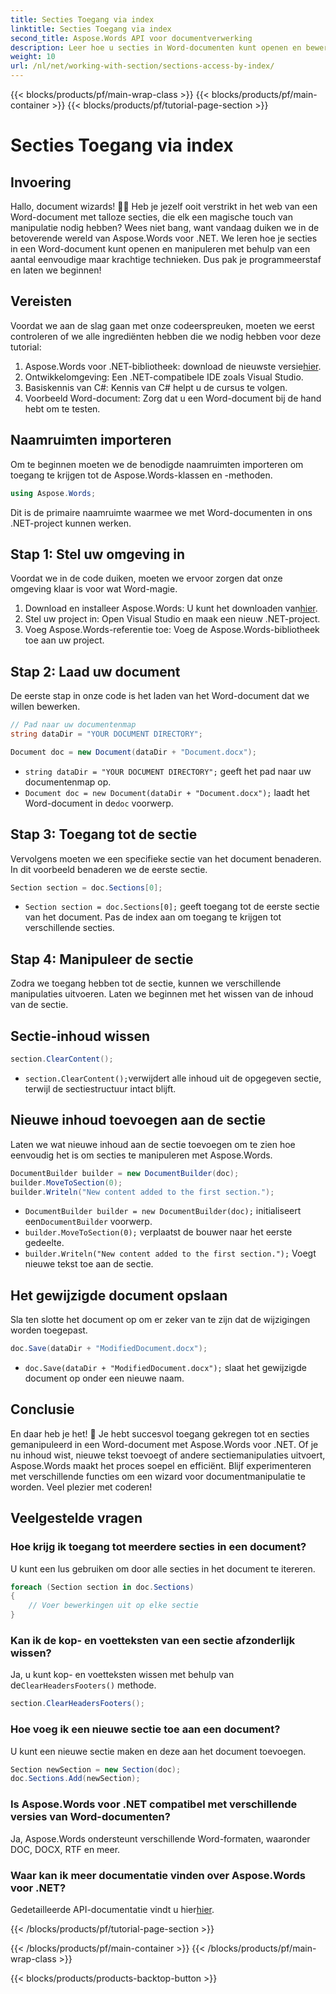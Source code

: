 ```yaml
---
title: Secties Toegang via index
linktitle: Secties Toegang via index
second_title: Aspose.Words API voor documentverwerking
description: Leer hoe u secties in Word-documenten kunt openen en bewerken met Aspose.Words voor .NET. Deze stapsgewijze handleiding zorgt voor efficiënt documentbeheer.
weight: 10
url: /nl/net/working-with-section/sections-access-by-index/
---
```


{{< blocks/products/pf/main-wrap-class >}}
{{< blocks/products/pf/main-container >}}
{{< blocks/products/pf/tutorial-page-section >}}

# Secties Toegang via index


## Invoering

Hallo, document wizards! 🧙‍♂️ Heb je jezelf ooit verstrikt in het web van een Word-document met talloze secties, die elk een magische touch van manipulatie nodig hebben? Wees niet bang, want vandaag duiken we in de betoverende wereld van Aspose.Words voor .NET. We leren hoe je secties in een Word-document kunt openen en manipuleren met behulp van een aantal eenvoudige maar krachtige technieken. Dus pak je programmeerstaf en laten we beginnen!

## Vereisten

Voordat we aan de slag gaan met onze codeerspreuken, moeten we eerst controleren of we alle ingrediënten hebben die we nodig hebben voor deze tutorial:

1.  Aspose.Words voor .NET-bibliotheek: download de nieuwste versie[hier](https://releases.aspose.com/words/net/).
2. Ontwikkelomgeving: Een .NET-compatibele IDE zoals Visual Studio.
3. Basiskennis van C#: Kennis van C# helpt u de cursus te volgen.
4. Voorbeeld Word-document: Zorg dat u een Word-document bij de hand hebt om te testen.

## Naamruimten importeren

Om te beginnen moeten we de benodigde naamruimten importeren om toegang te krijgen tot de Aspose.Words-klassen en -methoden.

```csharp
using Aspose.Words;
```

Dit is de primaire naamruimte waarmee we met Word-documenten in ons .NET-project kunnen werken.

## Stap 1: Stel uw omgeving in

Voordat we in de code duiken, moeten we ervoor zorgen dat onze omgeving klaar is voor wat Word-magie.

1.  Download en installeer Aspose.Words: U kunt het downloaden van[hier](https://releases.aspose.com/words/net/).
2. Stel uw project in: Open Visual Studio en maak een nieuw .NET-project.
3. Voeg Aspose.Words-referentie toe: Voeg de Aspose.Words-bibliotheek toe aan uw project.

## Stap 2: Laad uw document

De eerste stap in onze code is het laden van het Word-document dat we willen bewerken.

```csharp
// Pad naar uw documentenmap
string dataDir = "YOUR DOCUMENT DIRECTORY";

Document doc = new Document(dataDir + "Document.docx");
```

- `string dataDir = "YOUR DOCUMENT DIRECTORY";` geeft het pad naar uw documentenmap op.
- `Document doc = new Document(dataDir + "Document.docx");` laadt het Word-document in de`doc` voorwerp.

## Stap 3: Toegang tot de sectie

Vervolgens moeten we een specifieke sectie van het document benaderen. In dit voorbeeld benaderen we de eerste sectie.

```csharp
Section section = doc.Sections[0];
```

- `Section section = doc.Sections[0];` geeft toegang tot de eerste sectie van het document. Pas de index aan om toegang te krijgen tot verschillende secties.

## Stap 4: Manipuleer de sectie

Zodra we toegang hebben tot de sectie, kunnen we verschillende manipulaties uitvoeren. Laten we beginnen met het wissen van de inhoud van de sectie.

## Sectie-inhoud wissen

```csharp
section.ClearContent();
```

- `section.ClearContent();`verwijdert alle inhoud uit de opgegeven sectie, terwijl de sectiestructuur intact blijft.

## Nieuwe inhoud toevoegen aan de sectie

Laten we wat nieuwe inhoud aan de sectie toevoegen om te zien hoe eenvoudig het is om secties te manipuleren met Aspose.Words.

```csharp
DocumentBuilder builder = new DocumentBuilder(doc);
builder.MoveToSection(0);
builder.Writeln("New content added to the first section.");
```

- `DocumentBuilder builder = new DocumentBuilder(doc);` initialiseert een`DocumentBuilder` voorwerp.
- `builder.MoveToSection(0);` verplaatst de bouwer naar het eerste gedeelte.
- `builder.Writeln("New content added to the first section.");` Voegt nieuwe tekst toe aan de sectie.

## Het gewijzigde document opslaan

Sla ten slotte het document op om er zeker van te zijn dat de wijzigingen worden toegepast.

```csharp
doc.Save(dataDir + "ModifiedDocument.docx");
```

- `doc.Save(dataDir + "ModifiedDocument.docx");` slaat het gewijzigde document op onder een nieuwe naam.

## Conclusie

En daar heb je het! 🎉 Je hebt succesvol toegang gekregen tot en secties gemanipuleerd in een Word-document met Aspose.Words voor .NET. Of je nu inhoud wist, nieuwe tekst toevoegt of andere sectiemanipulaties uitvoert, Aspose.Words maakt het proces soepel en efficiënt. Blijf experimenteren met verschillende functies om een wizard voor documentmanipulatie te worden. Veel plezier met coderen!

## Veelgestelde vragen

### Hoe krijg ik toegang tot meerdere secties in een document?

U kunt een lus gebruiken om door alle secties in het document te itereren.

```csharp
foreach (Section section in doc.Sections)
{
    // Voer bewerkingen uit op elke sectie
}
```

### Kan ik de kop- en voetteksten van een sectie afzonderlijk wissen?

 Ja, u kunt kop- en voetteksten wissen met behulp van de`ClearHeadersFooters()` methode.

```csharp
section.ClearHeadersFooters();
```

### Hoe voeg ik een nieuwe sectie toe aan een document?

U kunt een nieuwe sectie maken en deze aan het document toevoegen.

```csharp
Section newSection = new Section(doc);
doc.Sections.Add(newSection);
```

### Is Aspose.Words voor .NET compatibel met verschillende versies van Word-documenten?

Ja, Aspose.Words ondersteunt verschillende Word-formaten, waaronder DOC, DOCX, RTF en meer.

### Waar kan ik meer documentatie vinden over Aspose.Words voor .NET?

 Gedetailleerde API-documentatie vindt u hier[hier](https://reference.aspose.com/words/net/).

{{< /blocks/products/pf/tutorial-page-section >}}

{{< /blocks/products/pf/main-container >}}
{{< /blocks/products/pf/main-wrap-class >}}

{{< blocks/products/products-backtop-button >}}
